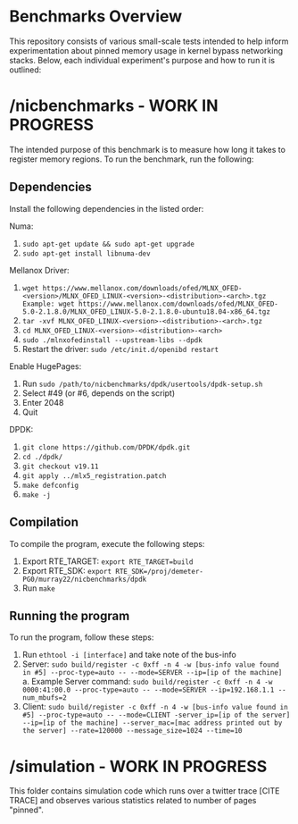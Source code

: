 # Benchmarks Overview
This repository consists of various small-scale tests intended to help inform experimentation about pinned memory usage in kernel bypass networking stacks. Below, each individual experiment's purpose and how to run it is outlined: 

# /nicbenchmarks - WORK IN PROGRESS
The intended purpose of this benchmark is to measure how long it takes to register memory regions. To run the benchmark, run the following:

Dependencies
-------------
Install the following dependencies in the listed order:

Numa: 
1. `sudo apt-get update && sudo apt-get upgrade`
2. `sudo apt-get install libnuma-dev`

Mellanox Driver:
1. `wget https://www.mellanox.com/downloads/ofed/MLNX_OFED-<version>/MLNX_OFED_LINUX-<version>-<distribution>-<arch>.tgz
	Example: wget https://www.mellanox.com/downloads/ofed/MLNX_OFED-5.0-2.1.8.0/MLNX_OFED_LINUX-5.0-2.1.8.0-ubuntu18.04-x86_64.tgz`
2. `tar -xvf MLNX_OFED_LINUX-<version>-<distribution>-<arch>.tgz`
3. `cd MLNX_OFED_LINUX-<version>-<distribution>-<arch>`
4. `sudo ./mlnxofedinstall --upstream-libs --dpdk`
5. Restart the driver: `sudo /etc/init.d/openibd restart`

Enable HugePages:
1. Run `sudo /path/to/nicbenchmarks/dpdk/usertools/dpdk-setup.sh`
2. Select #49 (or #6, depends on the script)
3. Enter 2048
4. Quit

DPDK:
1. `git clone https://github.com/DPDK/dpdk.git`
2. `cd ./dpdk/`
3. `git checkout v19.11`
4. `git apply ../mlx5_registration.patch`
5. `make defconfig`
6. `make -j`

Compilation
-----------
To compile the program, execute the following steps:

1. Export RTE_TARGET: `export RTE_TARGET=build`
2. Export RTE_SDK: `export RTE_SDK=/proj/demeter-PG0/murray22/nicbenchmarks/dpdk`
3. Run `make`

Running the program
-------------------
To run the program, follow these steps:

1. Run `ethtool -i [interface]` and take note of the bus-info
2. Server: `sudo build/register -c 0xff -n 4 -w [bus-info value found in #5] --proc-type=auto -- --mode=SERVER --ip=[ip of the machine]`
	a. Example Server command: `sudo build/register -c 0xff -n 4 -w 0000:41:00.0 --proc-type=auto -- --mode=SERVER --ip=192.168.1.1 --num_mbufs=2` 
3. Client: `sudo build/register -c 0xff -n 4 -w [bus-info value found in #5] --proc-type=auto -- --mode=CLIENT -server_ip=[ip of the server] --ip=[ip of the machine] --server_mac=[mac address printed out by the server] --rate=120000 --message_size=1024 --time=10`

# /simulation - WORK IN PROGRESS

This folder contains simulation code which runs over a twitter trace [CITE TRACE] and observes various statistics related to number of pages "pinned".
